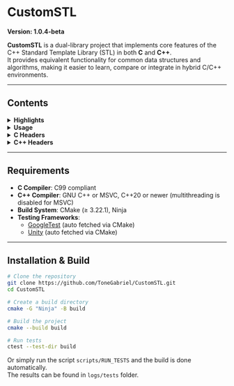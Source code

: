 # CustomSTL

**Version: 1.0.4-beta**

**CustomSTL** is a dual-library project that implements core features of the C++ Standard Template Library (STL) in both **C** and **C++**.  
It provides equivalent functionality for common data structures and algorithms, making it easier to learn, compare or integrate in hybrid C/C++ environments.

---

## Contents

<details>
<summary><b>Highlights</b></summary>

- Custom STL containers and algorithms have similar functionality to the ones provided by C++ STL standard library.
- Fully type-safe – Templates ensure strict type correctness, avoiding unsafe casting between container types or elements.
- Automatic memory management – Elements are automatically managed and destroyed via default or user-provided functions/macros.
- Consistent, easy-to-learn API – Container and algorithm usage follows a uniform design similar to C++ STL. Simply include the headers.
- No callback functions - Template functions and macros are executed directly, avoiding the overhead of stored callback functions.
- Well-tested – The project includes unit tests and builds the corresponding test executables.

</details>
<!-- END Highlights -->

<details>
<summary><b>Usage</b></summary>

STL C++ library - use exactly as the original `std::`, but with `custom::` namespace instead

```C++
#include "custom/vector.h"

int main()
{
    custom::vector<int> myVector(10);

    myVector.push_back();
    myVector.push_back();
    myVector.push_back();

    custom::vector<int>::iterator it = myVector.begin();
    ++it;

    return 0;
}
```

STL C library - the user must declare the desired container or functions via macros and provide a custom name prefix, desired type and other memory management functions for that type (e.g. copy, move, compare, delete)

```C
#include "custom/c_vector.h"

DEFINE_GENERIC_VECTOR(
    MyVectorINT,
    int,
    DEFAULT_TYPE_REF_EQUALS,
    DEFAULT_TYPE_REF_COPY,
    DEFAULT_TYPE_REF_DELETE
)

int main()
{
    MyVectorINT myVector = MyVectorINT_create(10);

    int val = 0;
    MyVectorINT_push_back(&myVector, &val);
    MyVectorINT_push_back(&myVector, &val);
    MyVectorINT_push_back(&myVector, &val);

    MyVectorINT_Iterator it = MyVectorINT_begin(&myVector);
    MyVectorINT_Iterator_pre_increment(&it);

    MyVectorINT_destroy(&myVector);

    return 0;
}
```

</details>
<!-- END Usage -->

<details>
<summary><b>C Headers</b></summary>

- `c_list` - `c_vector` - `c_queue` - `c_priority_queue` - `c_stack`
- `c_utility`

</details>
<!-- END C Headers -->

<details>
<summary><b>C++ Headers</b></summary>

- `array` - `bitset` - `deque` - `forward_list` - `list` - `vector` - `map` - `set` - `unordered_map` - `unordered_set` - `pair` - `tuple` - `queue` - `stack` - `string_view` - `string`
- `algorithm` - `bit` - `complex` - `numbers` - `numeric` - `iterator` - `limits` - `functional` - `memory`
- `chrono` - `ratio` - `type_traits` - `utility`
- `thread` - `condition_variable` - `counting_semaphore` - `barrier` - `mutex` - `shared_mutex`

</details>
<!-- END C++ Headers -->

---

## Requirements

- **C Compiler**: C99 compliant
- **C++ Compiler**: GNU C++ or MSVC, C++20 or newer (multithreading is disabled for MSVC)
- **Build System**: CMake (≥ 3.22.1), Ninja  
- **Testing Frameworks**:  
  - [GoogleTest](https://github.com/google/googletest) (auto fetched via CMake)  
  - [Unity](https://github.com/ThrowTheSwitch/Unity) (auto fetched via CMake)  

---

## Installation & Build

```bash
# Clone the repository
git clone https://github.com/ToneGabriel/CustomSTL.git
cd CustomSTL

# Create a build directory
cmake -G "Ninja" -B build

# Build the project
cmake --build build

# Run tests
ctest --test-dir build
```

Or simply run the script `scripts/RUN_TESTS` and the build is done automatically.   
The results can be found in `logs/tests` folder.
